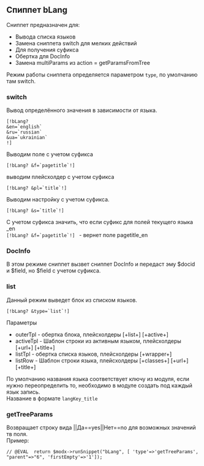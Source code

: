 ## Спиппет bLang  ##

Сниппет предназначен для:
* Вывода списка языков
* Замена сниппета switch для мелких действий
* Для получения суфикса
* Обертка для DocInfo
* Замена multiParams из action = getParamsFromTree

Режим работы сниппета определяется параметром `type`, по умолчанию там switch.

### switch

Вывод определённого значения в зависимости от языка.
```
[!bLang?
&en=`english`
&ru=`russian`
&ua=`ukrainian`
!]
```

Выводим поле с учетом суфикса
```
[!bLang? &f=`pagetitle`!]
```

выводим плейсхолдер с учетом суфикса
```
[!bLang? &pl=`title`!]
```
Выводим настройку с учетом суфикса.
```
[!bLang? &s=`title`!]
```

С учетом суфикса значить, что если суфикс для полей текущего языка _en  
```[!bLang? &f=`pagetitle`!] ``` - вернет поле pagetitle_en


### DocInfo

В этом режиме сниппет вызвет сниппет DocInfo и передаст эму $docid и $field, но $field с учетом суфикса.

### list 
Данный режим выведет блок из списком языков.
```
[!bLang? &type=`list`!]
```

Параметры
* outerTpl - обертка блока, плейсхолдеры [+list+] [+active+]
* activeTpl  - Шаблон строки из активным языком, плейсхолдеры [+url+] [+title+]
* listTpl  - обертка списка языков, плейсхолдеры [+wrapper+]
* listRow  - Шаблон строки языка, плейсхолдеры [+classes+] [+url+] [+title+]

По умолчанию названия языка соответствует ключу из модуля, если нужно переопределить то, необходимо в модуле создать
под каждый язык запись.   
Название в формате ```langKey_title```
 
 ### getTreeParams
 Возвращает строку вида ||Да==yes||Нет==no для возможных значений тв поля.  
 Пример:
 ```
// @EVAL  return $modx->runSnippet("bLang", [ 'type'=>'getTreeParams',  "parent"=>"6", 'firstEmpty'=>'1']);
```
